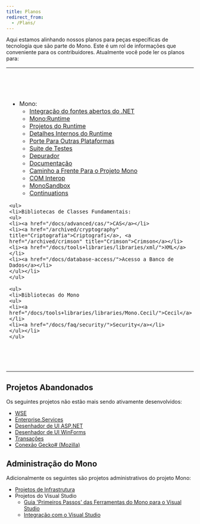```yaml
---
title: Planos
redirect_from:
  - /Plans/
---
```


Aqui estamos alinhando nossos planos para peças específicas de tecnologia que são parte do Mono. Este é um rol de informações que conveniente para os contribuidores. Atualmente você pode ler os planos para:

<table>
<col width="33%" />
<col width="33%" />
<col width="33%" />
<tbody>
<tr class="odd">
<td align="left">
	<ul>
	<li>Mono:
	<ul>
    <li><a href="/docs/about-mono/dotnet-integration">Integração do fontes abertos do .NET</a></li>
	<li><a href="/docs/advanced/runtime/">Mono:Runtime</a></li>
	<li><a href="/docs/advanced/runtime/runtime-projects/">Projetos do Runtime</a></li>
	<li><a href="/docs/advanced/runtime/docs/">Detalhes Internos do Runtime</a></li>
	<li><a href="/docs/advanced/runtime/porting/">Porte Para Outras Plataformas</a></li>
	<li><a href="/community/contributing/test-suite/">Suite de Testes</a></li>
	<li><a href="/docs/debug+profile/debug/debugger/">Depurador</a></li>
	<li><a href="/docs/">Documentação</a></li>
	<li><a href="/docs/about-mono/roadmap/">Caminho a Frente Para o Projeto Mono</a></li>
	<li><a href="/docs/advanced/com-interop/">COM Interop</a></li>
	<li><a href="/docs/advanced/sandbox/">MonoSandbox</a></li>
	<li><a href="/archived/continuations" title="Continuations">Continuations</a></li>
	</ul></li>
	</ul>

	<ul>
	<li>Bibliotecas de Classes Fundamentais:
	<ul>
	<li><a href="/docs/advanced/cas/">CAS</a></li>
	<li><a href="/archived/cryptography" title="Criptografia">Criptografi</a>, <a href="/archived/crimson" title="Crimson">Crimson</a></li>
	<li><a href="/docs/tools+libraries/libraries/xml/">XML</a></li>
	<li><a href="/docs/database-access/">Acesso a Banco de Dados</a></li>
	</ul></li>
	</ul>

	<ul>
	<li>Bibliotecas do Mono
	<ul>
	<li><a href="/docs/tools+libraries/libraries/Mono.Cecil/">Cecil</a></li>
	<li><a href="/docs/faq/security/">Security</a></li>
	</ul></li>
	</ul>
</td>
<td align="left">
<ul>
	<li>Gtk#
	<ul>
	<li><a href="/docs/gui/gtksharp/">Gtk#</a> GUI toolkit.</li>
	<li><a href="/archived/stetic" title="Stetic">Stetic</a> GUI designer</li>
	</ul></li>
	</ul>

	<ul>
	<li>Suporte a Linguagens:
	<ul>
	<li><a href="/docs/about-mono/languages/csharp/">Compilador C#</a></li>
	<li>Serviço de Compilação C#(2.2)</li>
	<li>Suporte a <a href="/docs/about-mono/languages/java/">Java</a></li>
	<li>Suporte a <a href="/archived/jscript" title="JScript">JavaScript/ECMAscript</a></li>
	<li>Suporte a <a href="/archived/python" title="Python">Python</a></li>
	<li>Suporte a <a href="/docs/about-mono/languages/visualbasic/">VisualBasic.NET</a> - Compilador não é mais ativamente mantido, nós vamos adotar a versão de código aberto do projeto Roslyn.  Mas manteremos o suporte de runtime da linguagem.</li>
	</ul></li>
	</ul>

	<ul>
	<li>OpenGL
	<ul>
	<li><a href="https://github.com/mono/opentk" title="OpenTK">OpenTK - Conexão com OpenGL and OpenAL</a></li>
	<li><a href="/archived/tao" title="Tao">Framework Tao</a></li>
	<li><a href="/archived/gtkglareasharp">Integração de Gtk# e GL</a></li>
	</ul></li>
	</ul>

	<ul>
	<li>Accessibility
	<ul>
	<li><a href="/archived/accessibility" title="Accessibility">Acessibilidade</a></li>
	<li><a href="/archived/ui_automation" title="UI Automation">Automação de UI</a></li>
	</ul></li>
	</ul>
</td>
<td align="left">
	<ul>
	<li>Pilha compatível com a Microsoft:
	<ul>
	<li><a href="/docs/database-access/adonet/">ADO.NET</a></li>
	<li><a href="/docs/web/aspnet/">ASP.NET</a> - Não ativamente desenvolvida porque a Microsoft já está desenvolvendo como um projeto de código aberto [ASP.NET vNext](http://www.asp.net/vnext).</li>
	<li><a href="/docs/gui/winforms/">WinForms</a></li>
	<li><a href="/archived/systemmessaging">System.Messaging</a></li>
	<li><a href="/archived/olive" title="Olive">Olive</a> - Depois da 2.0</li>
	<li><a href="/docs/tools+libraries/tools/xbuild/">Microsoft.Build</a></li>
	<li><a href="/archived/systemquery" title="System.Query">System.Query</a></li>
	<li><a href="/docs/web/moonlight/">Silverlight</a> e <a href="/docs/gui/wpf/">WPF</a></li>
	</ul></li>
	</ul>

	<ul>
	<li>MacOS X
	<ul>
	<li><a href="/docs/tools+libraries/libraries/monomac/">MonoMac</a> Conexão extensa às APIs do MacOS X.</li>
	<li><a href="http://xamarin.com/platform">MonoTouch</a> Mono no iPhone/iPad/iOS</li>
	</ul></li>
	</ul>

	<ul>
	<li>Ferramentas
	<ul>
	<li><a href="/docs/tools+libraries/tools/gendarme/roadmap/">Gendarme</a></li>
	</ul></li>
	</ul>
</td>
</tr>
</tbody>
</table>

Projetos Abandonados
--------------------

Os seguintes projetos não estão mais sendo ativamente desenvolvidos:

* [WSE](/archived/wse)
* [Enterprise.Services](/archived/enterpriseservices)
* [Desenhador de UI ASP.NET](/archived/aspnet_visual_designer)
* [Desenhador de UI WinForms](/archived/winforms_designer)
* [Transações](/archived/transactions)
* [Conexão Gecko# (Mozilla)](/archived/geckosharp)

Administração do Mono
---------------------
Adicionalmente os seguintes são projetos administrativos do projeto Mono:

-   [Projetos de Infrastrutura](/archived/infrastructureprojects)
-   Projetos do Visual Studio
    -   [Guia 'Primeiros Passos' das Ferramentas do Mono para o Visual Studio](/archived/gettingstartedwithmonotools)
    -   [Integração com o Visual Studio](/archived/visual_studio_integration)
